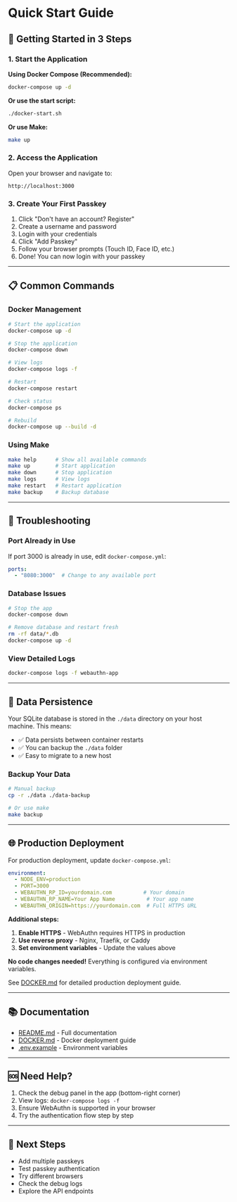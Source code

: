 # Quick Start Guide

## 🚀 Getting Started in 3 Steps

### 1. Start the Application

**Using Docker Compose (Recommended):**
```bash
docker-compose up -d
```

**Or use the start script:**
```bash
./docker-start.sh
```

**Or use Make:**
```bash
make up
```

### 2. Access the Application

Open your browser and navigate to:
```
http://localhost:3000
```

### 3. Create Your First Passkey

1. Click "Don't have an account? Register"
2. Create a username and password
3. Login with your credentials
4. Click "Add Passkey"
5. Follow your browser prompts (Touch ID, Face ID, etc.)
6. Done! You can now login with your passkey

---

## 📋 Common Commands

### Docker Management

```bash
# Start the application
docker-compose up -d

# Stop the application
docker-compose down

# View logs
docker-compose logs -f

# Restart
docker-compose restart

# Check status
docker-compose ps

# Rebuild
docker-compose up --build -d
```

### Using Make

```bash
make help      # Show all available commands
make up        # Start application
make down      # Stop application
make logs      # View logs
make restart   # Restart application
make backup    # Backup database
```

---

## 🔧 Troubleshooting

### Port Already in Use

If port 3000 is already in use, edit `docker-compose.yml`:

```yaml
ports:
  - "8080:3000"  # Change to any available port
```

### Database Issues

```bash
# Stop the app
docker-compose down

# Remove database and restart fresh
rm -rf data/*.db
docker-compose up -d
```

### View Detailed Logs

```bash
docker-compose logs -f webauthn-app
```

---

## 📁 Data Persistence

Your SQLite database is stored in the `./data` directory on your host machine. This means:

- ✅ Data persists between container restarts
- ✅ You can backup the `./data` folder
- ✅ Easy to migrate to a new host

### Backup Your Data

```bash
# Manual backup
cp -r ./data ./data-backup

# Or use make
make backup
```

---

## 🌐 Production Deployment

For production deployment, update `docker-compose.yml`:

```yaml
environment:
  - NODE_ENV=production
  - PORT=3000
  - WEBAUTHN_RP_ID=yourdomain.com          # Your domain
  - WEBAUTHN_RP_NAME=Your App Name          # Your app name
  - WEBAUTHN_ORIGIN=https://yourdomain.com  # Full HTTPS URL
```

**Additional steps:**

1. **Enable HTTPS** - WebAuthn requires HTTPS in production
2. **Use reverse proxy** - Nginx, Traefik, or Caddy
3. **Set environment variables** - Update the values above

**No code changes needed!** Everything is configured via environment variables.

See [DOCKER.md](DOCKER.md) for detailed production deployment guide.

---

## 📚 Documentation

- [README.md](README.md) - Full documentation
- [DOCKER.md](DOCKER.md) - Docker deployment guide
- [.env.example](.env.example) - Environment variables

---

## 🆘 Need Help?

1. Check the debug panel in the app (bottom-right corner)
2. View logs: `docker-compose logs -f`
3. Ensure WebAuthn is supported in your browser
4. Try the authentication flow step by step

---

## 🎯 Next Steps

- Add multiple passkeys
- Test passkey authentication
- Try different browsers
- Check the debug logs
- Explore the API endpoints
